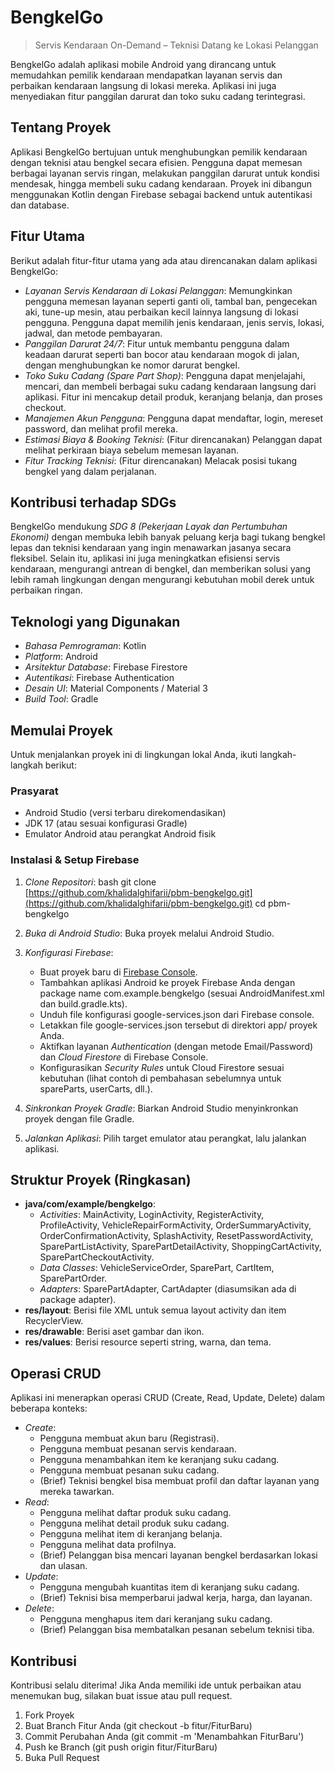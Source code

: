 # BengkelGo

> Servis Kendaraan On-Demand – Teknisi Datang ke Lokasi Pelanggan

BengkelGo adalah aplikasi mobile Android yang dirancang untuk memudahkan pemilik kendaraan mendapatkan layanan servis dan perbaikan kendaraan langsung di lokasi mereka. Aplikasi ini juga menyediakan fitur panggilan darurat dan toko suku cadang terintegrasi.

## Tentang Proyek

Aplikasi BengkelGo bertujuan untuk menghubungkan pemilik kendaraan dengan teknisi atau bengkel secara efisien. Pengguna dapat memesan berbagai layanan servis ringan, melakukan panggilan darurat untuk kondisi mendesak, hingga membeli suku cadang kendaraan. Proyek ini dibangun menggunakan Kotlin dengan Firebase sebagai backend untuk autentikasi dan database.

## Fitur Utama

Berikut adalah fitur-fitur utama yang ada atau direncanakan dalam aplikasi BengkelGo:

- *Layanan Servis Kendaraan di Lokasi Pelanggan*: Memungkinkan pengguna memesan layanan seperti ganti oli, tambal ban, pengecekan aki, tune-up mesin, atau perbaikan kecil lainnya langsung di lokasi pengguna. Pengguna dapat memilih jenis kendaraan, jenis servis, lokasi, jadwal, dan metode pembayaran.
- *Panggilan Darurat 24/7*: Fitur untuk membantu pengguna dalam keadaan darurat seperti ban bocor atau kendaraan mogok di jalan, dengan menghubungkan ke nomor darurat bengkel.
- *Toko Suku Cadang (Spare Part Shop)*: Pengguna dapat menjelajahi, mencari, dan membeli berbagai suku cadang kendaraan langsung dari aplikasi. Fitur ini mencakup detail produk, keranjang belanja, dan proses checkout.
- *Manajemen Akun Pengguna*: Pengguna dapat mendaftar, login, mereset password, dan melihat profil mereka.
- *Estimasi Biaya & Booking Teknisi*: (Fitur direncanakan) Pelanggan dapat melihat perkiraan biaya sebelum memesan layanan.
- *Fitur Tracking Teknisi*: (Fitur direncanakan) Melacak posisi tukang bengkel yang dalam perjalanan.

## Kontribusi terhadap SDGs

BengkelGo mendukung *SDG 8 (Pekerjaan Layak dan Pertumbuhan Ekonomi)* dengan membuka lebih banyak peluang kerja bagi tukang bengkel lepas dan teknisi kendaraan yang ingin menawarkan jasanya secara fleksibel. Selain itu, aplikasi ini juga meningkatkan efisiensi servis kendaraan, mengurangi antrean di bengkel, dan memberikan solusi yang lebih ramah lingkungan dengan mengurangi kebutuhan mobil derek untuk perbaikan ringan.

## Teknologi yang Digunakan

- *Bahasa Pemrograman*: Kotlin
- *Platform*: Android
- *Arsitektur Database*: Firebase Firestore
- *Autentikasi*: Firebase Authentication
- *Desain UI*: Material Components / Material 3
- *Build Tool*: Gradle

## Memulai Proyek

Untuk menjalankan proyek ini di lingkungan lokal Anda, ikuti langkah-langkah berikut:

### Prasyarat

- Android Studio (versi terbaru direkomendasikan)
- JDK 17 (atau sesuai konfigurasi Gradle)
- Emulator Android atau perangkat Android fisik

### Instalasi & Setup Firebase

1.  *Clone Repositori*:
    bash
    git clone [https://github.com/khalidalghifarii/pbm-bengkelgo.git](https://github.com/khalidalghifarii/pbm-bengkelgo.git)
    cd pbm-bengkelgo
    
2.  *Buka di Android Studio*: Buka proyek melalui Android Studio.
3.  *Konfigurasi Firebase*:
    - Buat proyek baru di [Firebase Console](https://console.firebase.google.com/).
    - Tambahkan aplikasi Android ke proyek Firebase Anda dengan package name com.example.bengkelgo (sesuai AndroidManifest.xml dan build.gradle.kts).
    - Unduh file konfigurasi google-services.json dari Firebase console.
    - Letakkan file google-services.json tersebut di direktori app/ proyek Anda.
    - Aktifkan layanan *Authentication* (dengan metode Email/Password) dan *Cloud Firestore* di Firebase Console.
    - Konfigurasikan *Security Rules* untuk Cloud Firestore sesuai kebutuhan (lihat contoh di pembahasan sebelumnya untuk spareParts, userCarts, dll.).
4.  *Sinkronkan Proyek Gradle*: Biarkan Android Studio menyinkronkan proyek dengan file Gradle.
5.  *Jalankan Aplikasi*: Pilih target emulator atau perangkat, lalu jalankan aplikasi.

## Struktur Proyek (Ringkasan)

- **java/com/example/bengkelgo**:
  - *Activities*: MainActivity, LoginActivity, RegisterActivity, ProfileActivity, VehicleRepairFormActivity, OrderSummaryActivity, OrderConfirmationActivity, SplashActivity, ResetPasswordActivity, SparePartListActivity, SparePartDetailActivity, ShoppingCartActivity, SparePartCheckoutActivity.
  - *Data Classes*: VehicleServiceOrder, SparePart, CartItem, SparePartOrder.
  - *Adapters*: SparePartAdapter, CartAdapter (diasumsikan ada di package adapter).
- **res/layout**: Berisi file XML untuk semua layout activity dan item RecyclerView.
- **res/drawable**: Berisi aset gambar dan ikon.
- **res/values**: Berisi resource seperti string, warna, dan tema.

## Operasi CRUD

Aplikasi ini menerapkan operasi CRUD (Create, Read, Update, Delete) dalam beberapa konteks:

- *Create*:
  - Pengguna membuat akun baru (Registrasi).
  - Pengguna membuat pesanan servis kendaraan.
  - Pengguna menambahkan item ke keranjang suku cadang.
  - Pengguna membuat pesanan suku cadang.
  - (Brief) Teknisi bengkel bisa membuat profil dan daftar layanan yang mereka tawarkan.
- *Read*:
  - Pengguna melihat daftar produk suku cadang.
  - Pengguna melihat detail produk suku cadang.
  - Pengguna melihat item di keranjang belanja.
  - Pengguna melihat data profilnya.
  - (Brief) Pelanggan bisa mencari layanan bengkel berdasarkan lokasi dan ulasan.
- *Update*:
  - Pengguna mengubah kuantitas item di keranjang suku cadang.
  - (Brief) Teknisi bisa memperbarui jadwal kerja, harga, dan layanan.
- *Delete*:
  - Pengguna menghapus item dari keranjang suku cadang.
  - (Brief) Pelanggan bisa membatalkan pesanan sebelum teknisi tiba.

## Kontribusi

Kontribusi selalu diterima! Jika Anda memiliki ide untuk perbaikan atau menemukan bug, silakan buat issue atau pull request.

1.  Fork Proyek
2.  Buat Branch Fitur Anda (git checkout -b fitur/FiturBaru)
3.  Commit Perubahan Anda (git commit -m 'Menambahkan FiturBaru')
4.  Push ke Branch (git push origin fitur/FiturBaru)
5.  Buka Pull Request
